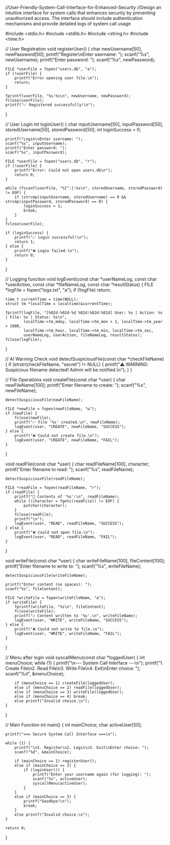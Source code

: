 //User-Friendly-System-Call-Interface-for-Enhanced-Security
//Design an intuitive interface for system calls that enhances security by preventing unauthorized access. The interface should include authentication mechanisms and provide detailed logs of system call usage

#include <stdio.h>
#include <stdlib.h>
#include <string.h>
#include <time.h>

// User Registration
void registerUser() {
    char newUsername[50], newPassword[50];
    printf("Register\nEnter username: ");
    scanf("%s", newUsername);
    printf("Enter password: ");
    scanf("%s", newPassword);

    FILE *userFile = fopen("users.db", "a");
    if (!userFile) {
        printf("Error opening user file.\n");
        return;
    }

    fprintf(userFile, "%s:%s\n", newUsername, newPassword);
    fclose(userFile);
    printf("✅ Registered successfully!\n");
}

// User Login
int loginUser() {
    char inputUsername[50], inputPassword[50], storedUsername[50], storedPassword[50];
    int loginSuccess = 0;

    printf("Login\nEnter username: ");
    scanf("%s", inputUsername);
    printf("Enter password: ");
    scanf("%s", inputPassword);

    FILE *userFile = fopen("users.db", "r");
    if (!userFile) {
        printf("Error: Could not open users.db\n");
        return 0;
    }

    while (fscanf(userFile, "%[^:]:%s\n", storedUsername, storedPassword) != EOF) {
        if (strcmp(inputUsername, storedUsername) == 0 && strcmp(inputPassword, storedPassword) == 0) {
            loginSuccess = 1;
            break;
        }
    }
    fclose(userFile);

    if (loginSuccess) {
        printf("✅ Login successful!\n");
        return 1;
    } else {
        printf("❌ Login failed.\n");
        return 0;
    }
}

// Logging function
void logEvent(const char *userNameLog, const char *userAction, const char *fileNameLog, const char *resultStatus) {
    FILE *logFile = fopen("logs.txt", "a");
    if (!logFile) return;

    time_t currentTime = time(NULL);
    struct tm *localTime = localtime(&currentTime);

    fprintf(logFile, "[%02d-%02d-%d %02d:%02d:%02d] User: %s | Action: %s | File: %s | Status: %s\n",
            localTime->tm_mday, localTime->tm_mon + 1, localTime->tm_year + 1900,
            localTime->tm_hour, localTime->tm_min, localTime->tm_sec,
            userNameLog, userAction, fileNameLog, resultStatus);
    fclose(logFile);
}

// AI Warning Check
void detectSuspiciousFile(const char *checkFileName) {
    if (strstr(checkFileName, "secret") != NULL) {
        printf("⚠️ WARNING: Suspicious filename detected! Admin will be notified.\n");
    }
}

// File Operations
void createFile(const char *user) {
    char newFileName[100];
    printf("Enter filename to create: ");
    scanf("%s", newFileName);

    detectSuspiciousFile(newFileName);

    FILE *newFile = fopen(newFileName, "w");
    if (newFile) {
        fclose(newFile);
        printf("✅ File '%s' created.\n", newFileName);
        logEvent(user, "CREATE", newFileName, "SUCCESS");
    } else {
        printf("❌ Could not create file.\n");
        logEvent(user, "CREATE", newFileName, "FAIL");
    }
}

void readFile(const char *user) {
    char readFileName[100], character;
    printf("Enter filename to read: ");
    scanf("%s", readFileName);

    detectSuspiciousFile(readFileName);

    FILE *readFile = fopen(readFileName, "r");
    if (readFile) {
        printf("📄 Contents of '%s':\n", readFileName);
        while ((character = fgetc(readFile)) != EOF) {
            putchar(character);
        }
        fclose(readFile);
        printf("\n");
        logEvent(user, "READ", readFileName, "SUCCESS");
    } else {
        printf("❌ Could not open file.\n");
        logEvent(user, "READ", readFileName, "FAIL");
    }
}

void writeFile(const char *user) {
    char writeFileName[100], fileContent[100];
    printf("Enter filename to write to: ");
    scanf("%s", writeFileName);

    detectSuspiciousFile(writeFileName);

    printf("Enter content (no spaces): ");
    scanf("%s", fileContent);

    FILE *writeFile = fopen(writeFileName, "a");
    if (writeFile) {
        fprintf(writeFile, "%s\n", fileContent);
        fclose(writeFile);
        printf("✍️ Content written to '%s'.\n", writeFileName);
        logEvent(user, "WRITE", writeFileName, "SUCCESS");
    } else {
        printf("❌ Could not write to file.\n");
        logEvent(user, "WRITE", writeFileName, "FAIL");
    }
}

// Menu after login
void syscallMenu(const char *loggedUser) {
    int menuChoice;
    while (1) {
        printf("\n--- System Call Interface ---\n");
        printf("1. Create File\n2. Read File\n3. Write File\n4. Exit\nEnter choice: ");
        scanf("%d", &menuChoice);

        if (menuChoice == 1) createFile(loggedUser);
        else if (menuChoice == 2) readFile(loggedUser);
        else if (menuChoice == 3) writeFile(loggedUser);
        else if (menuChoice == 4) break;
        else printf("Invalid choice.\n");
    }
}

// Main Function
int main() {
    int mainChoice;
    char activeUser[50];

    printf("=== Secure System Call Interface ===\n");

    while (1) {
        printf("\n1. Register\n2. Login\n3. Exit\nEnter choice: ");
        scanf("%d", &mainChoice);

        if (mainChoice == 1) registerUser();
        else if (mainChoice == 2) {
            if (loginUser()) {
                printf("Enter your username again (for logging): ");
                scanf("%s", activeUser);
                syscallMenu(activeUser);
            }
        }
        else if (mainChoice == 3) {
            printf("Goodbye!\n");
            break;
        }
        else printf("Invalid choice.\n");
    }

    return 0;
}

